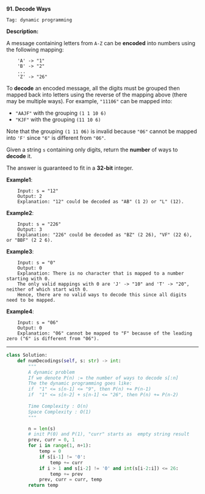 **91. Decode Ways**

```Tag: dynamic programming```

**Description:**

A message containing letters from ```A-Z``` can be **encoded** into numbers using the following mapping:

        'A' -> "1"
        'B' -> "2"
        ...
        'Z' -> "26"
        
To **decode** an encoded message, all the digits must be grouped then mapped back into letters using the reverse of the mapping above (there may be multiple ways). For example, ```"11106"``` can be mapped into:

+ ```"AAJF"``` with the grouping ```(1 1 10 6)```
+ ```"KJF"``` with the grouping ```(11 10 6)```

Note that the grouping ```(1 11 06)``` is invalid because ```"06"``` cannot be mapped into ```'F'``` since ```"6"``` is different from ```"06"```.

Given a string ```s``` containing only digits, return the **number** of ways to **decode** it.

The answer is guaranteed to fit in a **32-bit** integer.

**Example1**:

        Input: s = "12"
        Output: 2
        Explanation: "12" could be decoded as "AB" (1 2) or "L" (12).
        
**Example2**:

        Input: s = "226"
        Output: 3
        Explanation: "226" could be decoded as "BZ" (2 26), "VF" (22 6), or "BBF" (2 2 6).
       
**Example3**:

        Input: s = "0"
        Output: 0
        Explanation: There is no character that is mapped to a number starting with 0.
        The only valid mappings with 0 are 'J' -> "10" and 'T' -> "20", neither of which start with 0.
        Hence, there are no valid ways to decode this since all digits need to be mapped.

**Example4**:

        Input: s = "06"
        Output: 0
        Explanation: "06" cannot be mapped to "F" because of the leading zero ("6" is different from "06").

-----------

```python
class Solution:
    def numDecodings(self, s: str) -> int:
        """
        A dynamic problem
        If we denote P(n) := the number of ways to decode s[:n]
        The the dynamic programming goes like:
        if  "1" <= s[n-1] <= "9", then P(n) += P(n-1)
        if  "1" <= s[n-2] + s[n-1] <= "26", then P(n) += P(n-2)
        
        Time Complexity : O(n)
        Space Complexity : O(1)
        """

        n = len(s)
        # init P(0) and P(1), "curr" starts as  empty string result
        prev, curr = 0, 1 
        for i in range(1, n+1):
            temp = 0
            if s[i-1] != '0':
                temp += curr
            if i > 1 and s[i-2] != '0' and int(s[i-2:i]) <= 26:
                temp += prev
            prev, curr = curr, temp
        return temp
```


  
